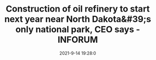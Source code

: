---
"title": "Construction of oil refinery to start next year near North Dakota&amp;#39;s only national park, CEO says - INFORUM"
"date": "2021-9-14 19:28:0"
"feed_name": "GOOGLENEWS"
"feed_website": "https://news.google.com/rss/search?q=oil%26gas%7Cdrilling%7Cmining%7Cconstruction%7Cindustrial&hl=en-US&gl=US&ceid=US:en"
"feed_rss": "https://news.google.com/rss/search?q=oil%26gas%7Cdrilling%7Cmining%7Cconstruction%7Cindustrial&hl=en-US&gl=US&ceid=US:en"
"link": "https://www.inforum.com/business/energy-and-mining/7194673-Construction-of-oil-refinery-to-start-next-year-near-North-Dakotas-only-national-park-CEO-says"
"file": "_posts/2021-1-1-28f6cf64aecc8d64216c4dbb678f7f1b0edd308b.md"
"accident": "0"
"drilling": "0"
---
